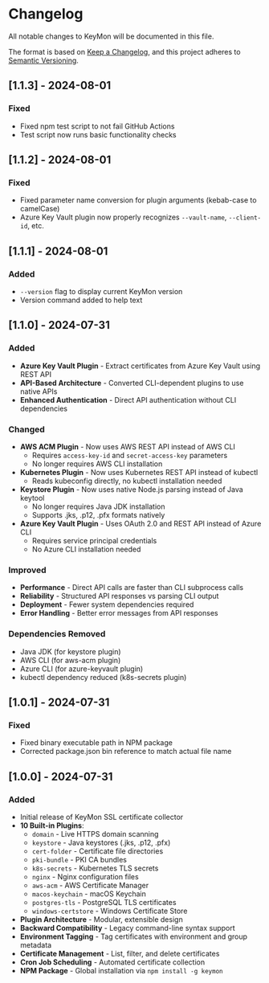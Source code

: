 # Changelog

All notable changes to KeyMon will be documented in this file.

The format is based on [Keep a Changelog](https://keepachangelog.com/en/1.0.0/),
and this project adheres to [Semantic Versioning](https://semver.org/spec/v2.0.0.html).

## [1.1.3] - 2024-08-01

### Fixed
- Fixed npm test script to not fail GitHub Actions
- Test script now runs basic functionality checks

## [1.1.2] - 2024-08-01

### Fixed
- Fixed parameter name conversion for plugin arguments (kebab-case to camelCase)
- Azure Key Vault plugin now properly recognizes `--vault-name`, `--client-id`, etc.

## [1.1.1] - 2024-08-01

### Added
- `--version` flag to display current KeyMon version
- Version command added to help text

## [1.1.0] - 2024-07-31

### Added
- **Azure Key Vault Plugin** - Extract certificates from Azure Key Vault using REST API
- **API-Based Architecture** - Converted CLI-dependent plugins to use native APIs
- **Enhanced Authentication** - Direct API authentication without CLI dependencies

### Changed
- **AWS ACM Plugin** - Now uses AWS REST API instead of AWS CLI
  - Requires `access-key-id` and `secret-access-key` parameters
  - No longer requires AWS CLI installation
- **Kubernetes Plugin** - Now uses Kubernetes REST API instead of kubectl
  - Reads kubeconfig directly, no kubectl installation needed
- **Keystore Plugin** - Now uses native Node.js parsing instead of Java keytool
  - No longer requires Java JDK installation
  - Supports .jks, .p12, .pfx formats natively
- **Azure Key Vault Plugin** - Uses OAuth 2.0 and REST API instead of Azure CLI
  - Requires service principal credentials
  - No Azure CLI installation needed

### Improved
- **Performance** - Direct API calls are faster than CLI subprocess calls
- **Reliability** - Structured API responses vs parsing CLI output
- **Deployment** - Fewer system dependencies required
- **Error Handling** - Better error messages from API responses

### Dependencies Removed
- Java JDK (for keystore plugin)
- AWS CLI (for aws-acm plugin) 
- Azure CLI (for azure-keyvault plugin)
- kubectl dependency reduced (k8s-secrets plugin)

## [1.0.1] - 2024-07-31

### Fixed
- Fixed binary executable path in NPM package
- Corrected package.json bin reference to match actual file name

## [1.0.0] - 2024-07-31

### Added
- Initial release of KeyMon SSL certificate collector
- **10 Built-in Plugins**:
  - `domain` - Live HTTPS domain scanning
  - `keystore` - Java keystores (.jks, .p12, .pfx)
  - `cert-folder` - Certificate file directories
  - `pki-bundle` - PKI CA bundles
  - `k8s-secrets` - Kubernetes TLS secrets
  - `nginx` - Nginx configuration files
  - `aws-acm` - AWS Certificate Manager
  - `macos-keychain` - macOS Keychain
  - `postgres-tls` - PostgreSQL TLS certificates
  - `windows-certstore` - Windows Certificate Store
- **Plugin Architecture** - Modular, extensible design
- **Backward Compatibility** - Legacy command-line syntax support
- **Environment Tagging** - Tag certificates with environment and group metadata
- **Certificate Management** - List, filter, and delete certificates
- **Cron Job Scheduling** - Automated certificate collection
- **NPM Package** - Global installation via `npm install -g keymon`